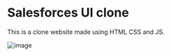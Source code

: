 # Salesforces UI clone
This is a clone website made using HTML CSS and JS.

![image](https://github.com/Vipul-Bhardwaj777/salesforces-clone/assets/98729146/c71b5c40-1acf-4d92-ae78-70d50bdff9e3)
